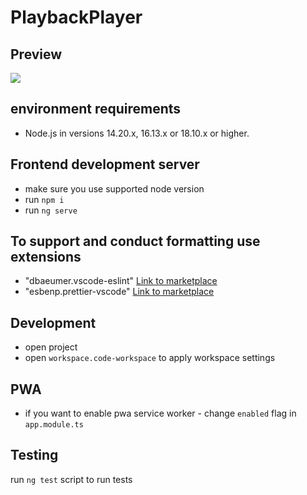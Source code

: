 # PlaybackPlayer

## Preview
![](/preview/preview.gif)

## environment requirements

- Node.js in versions 14.20.x, 16.13.x or 18.10.x or higher.

## Frontend development server

- make sure you use supported node version
- run `npm i`
- run `ng serve`

## To support and conduct formatting use extensions

- "dbaeumer.vscode-eslint" [Link to marketplace](https://marketplace.visualstudio.com/items?itemName=dbaeumer.vscode-eslint)
- "esbenp.prettier-vscode" [Link to marketplace](https://marketplace.visualstudio.com/items?itemName=esbenp.prettier-vscode)

## Development

- open project
- open `workspace.code-workspace` to apply workspace settings

## PWA
- if you want to enable pwa service worker - change `enabled` flag in `app.module.ts`


## Testing

run `ng test` script to run tests
